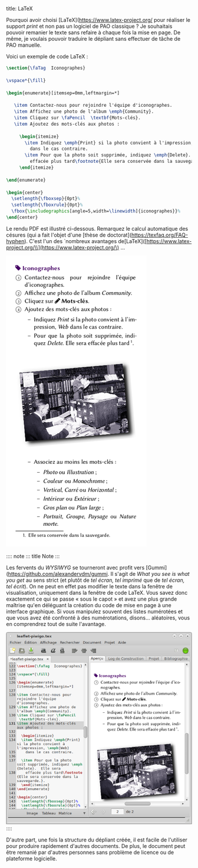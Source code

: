 title: LaTeX

Pourquoi avoir choisi \[LaTeX\](<https://www.latex-project.org/> pour
réaliser le support *print* et non pas un logiciel de PAO classique ? Je
souhaitais pouvoir remanier le texte sans refaire à chaque fois la mise
en page. De même, je voulais pouvoir traduire le dépliant sans effectuer
de tâche de PAO manuelle.

Voici un exemple de code LaTeX :

``` tex
\section{\faTag  Iconographes}

\vspace*{\fill}

\begin{enumerate}[itemsep=0mm,leftmargin=*]

   \item Contactez-nous pour rejoindre l'équipe d'iconographes.
   \item Affichez une photo de l'album \emph{Community}.
   \item Cliquez sur \faPencil  \textbf{Mots-clés}.
   \item Ajoutez des mots-clés aux photos :

     \begin{itemize}
       \item Indiquez \emph{Print} si la photo convient à l'impression, \emph{Web}
         dans le cas contraire.
       \item Pour que la photo soit supprimée, indiquez \emph{Delete}.  Elle sera
         effacée plus tard\footnote{Elle sera conservée dans la sauvegarde.}.
     \end{itemize}

\end{enumerate}

\begin{center}
  \setlength{\fboxsep}{0pt}%
  \setlength{\fboxrule}{0pt}%
  \fbox{\includegraphics[angle=5,width=\linewidth]{iconographes}}%
\end{center}
```

Le rendu PDF est illustré ci-dessous. Remarquez le calcul automatique
des césures (qui a fait l\'objet d\'une \[thèse de
doctorat\](<https://texfaq.org/FAQ-hyphen>). C\'est l\'un des \`nombreux
avantages
de\[LaTeX\]([https://www.latex-project.org/\\](https://www.latex-project.org/\)
...

![](graphics/latex-rendu.png)

:::: note
::: title
Note
:::

Les fervents du *WYSIWYG* se tourneront avec profit vers
\[Gummi\](<https://github.com/alexandervdm/gummi>. Il s\'agit de *What
you see is what you get* au sens strict (et plutôt de *tel écran, tel
imprimé* que de *tel écran, tel écrit*). On ne peut en effet pas
modifier le texte dans la fenêtre de visualisation, uniquement dans la
fenêtre de code LaTeX. Vous savez donc exactement ce qui se passe « sous
le capot » et avez une plus grande maîtrise qu\'en déléguant la création
du code de mise en page à une interface graphique. Si vous manipulez
souvent des listes numérotées et que vous avez été confronté à des
numérotations, disons... aléatoires, vous en comprendrez tout de suite
l\'avantage.

![](graphics/latex-wysiwyg-gummi.png)
::::

D\'autre part, une fois la structure du dépliant créée, il est facile de
l\'utiliser pour produire rapidement d\'autres documents. De plus, le
document peut être remanié par d\'autres personnes sans problème de
licence ou de plateforme logicielle.
